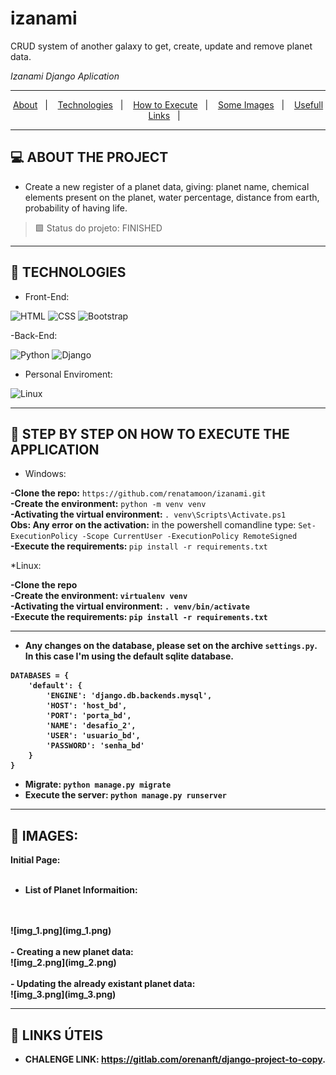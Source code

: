 # izanami
CRUD system of another galaxy to get, create, update and remove planet data.

<i>Izanami Django Aplication</i>

<hr>
<p align="center">
  <a href="#desafio">About</a>&nbsp;&nbsp;&nbsp;|&nbsp;&nbsp;&nbsp;
  <a href="#tecnologias">Technologies</a>&nbsp;&nbsp;&nbsp;|&nbsp;&nbsp;&nbsp;
  <a href="#instalacao">How to Execute</a>&nbsp;&nbsp;&nbsp;|&nbsp;&nbsp;&nbsp;  
  <a href="#imagens">Some Images</a>&nbsp;&nbsp;&nbsp;|&nbsp;&nbsp;&nbsp; 
  <a href="#links_apps">Usefull Links</a>&nbsp;&nbsp;&nbsp;|&nbsp;&nbsp;&nbsp;
</p>
<hr>

## <a id="desafio"> 💻 ABOUT THE PROJECT </a><br>

- Create a new register of a planet data, giving: planet name, chemical elements present on the planet, water percentage, distance from earth, probability of having life.


> 🟩  Status do projeto: FINISHED <br>
<hr>
  
  ## <a id="tecnologias"> 🧪 TECHNOLOGIES </a>

- Front-End:

![HTML](https://img.shields.io/badge/HTML5-E34F26?style=for-the-badge&logo=html5&logoColor=white)
![CSS](https://img.shields.io/badge/CSS3-1572B6?style=for-the-badge&logo=css3&logoColor=white)
![Bootstrap](https://img.shields.io/badge/Bootstrap-563D7C?style=for-the-badge&logo=bootstrap&logoColor=white)

-Back-End:

![Python](https://img.shields.io/badge/Python-3776AB?style=for-the-badge&logo=python&logoColor=white)
![Django](https://img.shields.io/badge/Django-092E20?style=for-the-badge&logo=django&logoColor=green)

- Personal Enviroment:

![Linux](https://img.shields.io/badge/Linux-FCC624?style=for-the-badge&logo=linux&logoColor=black)

<hr>

## <a id="instalacao"> 🔴 STEP BY STEP ON HOW TO EXECUTE THE APPLICATION </a> 

* Windows:

<b>-Clone the repo:</b> `https://github.com/renatamoon/izanami.git` <br>
<b>-Create the environment:</b> `python -m venv venv`<br>
<b>-Activating the virtual environment: </b>`. venv\Scripts\Activate.ps1`<br>
<b>Obs: Any error on the activation:</b> in the powershell comandline type: `Set-ExecutionPolicy -Scope CurrentUser -ExecutionPolicy RemoteSigned`<br>
<b>-Execute the requirements: </b>`pip install -r requirements.txt`<br>

*Linux:

<b>-Clone the repo<br>
<b>-Create the environment:</b> `virtualenv venv`<br>
<b>-Activating the virtual environment:</b> `. venv/bin/activate`<br>
<b>-Execute the requirements:</b> `pip install -r requirements.txt`<br>
  
 <hr> 
  
* Any changes on the database, please set on the archive <b>`settings.py`</b>. In this case I'm using the default sqlite database.<br>

```
DATABASES = {
    'default': {
        'ENGINE': 'django.db.backends.mysql',
        'HOST': 'host_bd',
        'PORT': 'porta_bd',
        'NAME': 'desafio_2',
        'USER': 'usuario_bd',
        'PASSWORD': 'senha_bd'    
    }
}
```

- Migrate: `python manage.py migrate` <br>
- Execute the server: `python manage.py runserver` <br>
  
<hr>

## <a id="imagens"> 🔴 IMAGES: </a> 

Initial Page: <br>
<br>
- List of Planet Informaition:
<br>
<br>
![img_1.png](img_1.png)
<br>
<br>
- Creating a new planet data:
<br>
![img_2.png](img_2.png)
<br>
<br>
- Updating the already existant planet data:
<br>
![img_3.png](img_3.png)
<br>
<hr>
  
## <a id="links_apps"> 🔴 LINKS ÚTEIS </a> 

* CHALENGE LINK: https://gitlab.com/orenanft/django-project-to-copy.